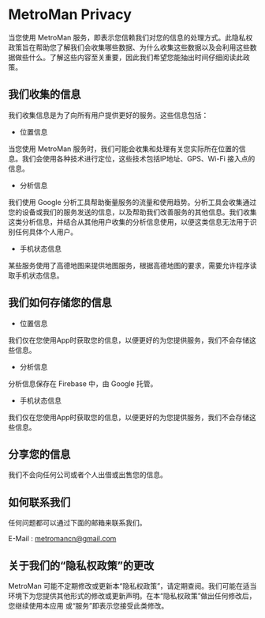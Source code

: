 # MetroMan Privacy
当您使用 MetroMan 服务，即表示您信赖我们对您的信息的处理方式。此隐私权政策旨在帮助您了解我们会收集哪些数据、为什么收集这些数据以及会利用这些数据做些什么。了解这些内容至关重要，因此我们希望您能抽出时间仔细阅读此政策。

## 我们收集的信息
我们收集信息是为了向所有用户提供更好的服务。这些信息包括：

* 位置信息

当您使用 MetroMan 服务时，我们可能会收集和处理有关您实际所在位置的信息。我们会使用各种技术进行定位，这些技术包括IP地址、GPS、Wi-Fi 接入点的信息。

* 分析信息

我们使用 Google 分析工具帮助衡量服务的流量和使用趋势。分析工具会收集通过您的设备或我们的服务发送的信息，以及帮助我们改善服务的其他信息。我们收集这类分析信息，并结合从其他用户收集的分析信息使用，以便这类信息无法用于识别任何具体个人用户。

* 手机状态信息

某些服务使用了高德地图来提供地图服务，根据高德地图的要求，需要允许程序读取手机状态信息。

## 我们如何存储您的信息
* 位置信息

我们仅在您使用App时获取您的信息，以便更好的为您提供服务，我们不会存储这些信息。

* 分析信息

分析信息保存在 Firebase 中，由 Google 托管。

* 手机状态信息

我们仅在您使用App时获取您的信息，以便更好的为您提供服务，我们不会存储这些信息。

## 分享您的信息
我们不会向任何公司或者个人出借或出售您的信息。

## 如何联系我们
任何问题都可以通过下面的邮箱来联系我们。

E-Mail : [metromancn@gmail.com](metromancn@gmail.com)

## 关于我们的“隐私权政策”的更改
MetroMan 可能不定期修改或更新本“隐私权政策”，请定期查阅。我们可能在适当环境下为您提供其他形式的修改或更新声明。在本“隐私权政策”做出任何修改后，您继续使用本应用 或“服务”即表示您接受此类修改。
